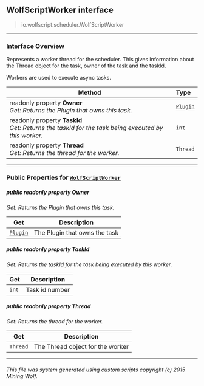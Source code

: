 ## WolfScriptWorker __interface__

>io.wolfscript.scheduler.WolfScriptWorker

---

### Interface Overview

Represents a worker thread for the scheduler. This gives information about the Thread object for the task, owner of the task and the taskId. <p> Workers are used to execute async tasks.

Method | Type   
--- | :--- 
 readonly property __Owner__ <br> _Get: Returns the Plugin that owns this task._ | [`Plugin`](../plugin/Plugin.md)
 readonly property __TaskId__ <br> _Get: Returns the taskId for the task being executed by this worker._ | `int`
 readonly property __Thread__ <br> _Get: Returns the thread for the worker._ | `Thread`



---


### Public Properties for [`WolfScriptWorker`](WolfScriptWorker.md)

##### <a id='owner'></a>public  readonly property __Owner__

_Get: Returns the Plugin that owns this task._

Get | Description
--- | --- 
[`Plugin`](../plugin/Plugin.md) | The Plugin that owns the task



##### <a id='taskid'></a>public  readonly property __TaskId__

_Get: Returns the taskId for the task being executed by this worker._

Get | Description
--- | --- 
`int` | Task id number



##### <a id='thread'></a>public  readonly property __Thread__

_Get: Returns the thread for the worker._

Get | Description
--- | --- 
`Thread` | The Thread object for the worker



---


###### This file was system generated using custom scripts copyright (c) 2015 Mining Wolf.
	

